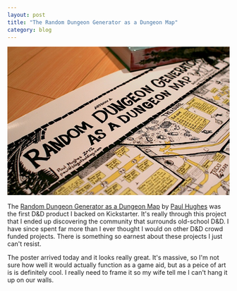 ```yaml
---
layout: post
title: "The Random Dungeon Generator as a Dungeon Map"
category: blog
---
```


![Random Dungeon Generator as a Dungeon Map][map-img]

The [Random Dungeon Generator as a Dungeon Map][1] by [Paul Hughes][2] was the first D&D product I backed on Kickstarter. It's really through this project that I ended up discovering the community that surrounds old-school D&D. I have since spent far more than I ever thought I would on other D&D crowd funded projects. There is something so earnest about these projects I just can't resist.

The poster arrived today and it looks really great. It's massive, so I'm not sure how well it would actually function as a game aid, but as a peice of art is is definitely cool. I really need to frame it so my wife tell me I can't hang it up on our walls.

[1]: http://www.kickstarter.com/projects/2040314005/random-dungeon-generator-as-a-dungeon-map
[2]: http://bagofholding.com
[map-img]: /assets/img/random-dungeon-poster.jpg
